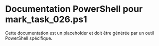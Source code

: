 # Documentation PowerShell pour mark_task_026.ps1

Cette documentation est un placeholder et doit être générée par un outil PowerShell spécifique.
